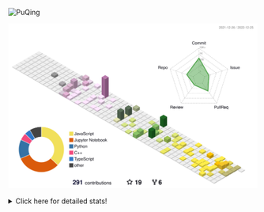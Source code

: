 ![PuQing](https://user-images.githubusercontent.com/27223114/171565019-9a56fae6-b08b-421f-99db-7e830da42371.png)

![](./profile-3d-contrib/profile-season-animate.svg)

<details>
<summary>Click here for detailed stats!</summary>

<!--START_SECTION:waka-->
**I'm a Night 🦉** 

```text
🌞 Morning    45 commits     ███░░░░░░░░░░░░░░░░░░░░░░   11.57% 
🌆 Daytime    125 commits    ████████░░░░░░░░░░░░░░░░░   32.13% 
🌃 Evening    117 commits    ███████░░░░░░░░░░░░░░░░░░   30.08% 
🌙 Night      102 commits    ██████░░░░░░░░░░░░░░░░░░░   26.22%

```


📊 **This Week I Spent My Time On** 

```text
💬 Programming Languages: 
C++                      7 hrs 43 mins       █████████████░░░░░░░░░░░░   54.08% 
Python                   2 hrs 13 mins       ████░░░░░░░░░░░░░░░░░░░░░   15.6% 
CMake                    1 hr 36 mins        ██░░░░░░░░░░░░░░░░░░░░░░░   11.3% 
Bash                     1 hr 26 mins        ██░░░░░░░░░░░░░░░░░░░░░░░   10.06% 
Other                    30 mins             █░░░░░░░░░░░░░░░░░░░░░░░░   3.6%

🔥 Editors: 
VS Code                  14 hrs 3 mins       ████████████████████████░   98.47% 
CLion                    13 mins             ░░░░░░░░░░░░░░░░░░░░░░░░░   1.53%

💻 Operating System: 
Mac                      14 hrs 16 mins      █████████████████████████   100.0%

```


<!--END_SECTION:waka-->
</details>
